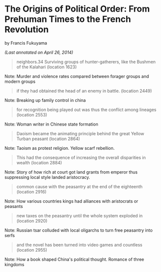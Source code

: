 # The Origins of Political Order: From Prehuman Times to the French Revolution
by Francis Fukuyama

_(Last annotated on April 26, 2014)_

> neighbors.34 Surviving groups of hunter-gatherers, like the Bushmen of the Kalahari (location 1623)

Note: Murder and violence rates compared between forager groups and modern groups

> if they had obtained the head of an enemy in battle. (location 2449)

Note: Breaking up family control in china

> for recognition being played out was thus the conflict among lineages (location 2553)

Note: Woman writer in Chinese state formation

> Daoism became the animating principle behind the great Yellow Turban peasant (location 2864)

Note: Taoism as protest religion. Yellow scarf rebellion.

> This had the consequence of increasing the overall disparities in wealth (location 2884)

Note: Story of how rich at court got land grants from emperor thus suppressing local style landed aristocracy.

> common cause with the peasantry at the end of the eighteenth (location 2916)

Note: How various countries kings had alliances with aristocrats or peasants

> new taxes on the peasantry until the whole system exploded in (location 2920)

Note: Russian tsar colluded with local oligarchs to turn free peasantry into serfs

> and the novel has been turned into video games and countless (location 2955)

Note: How a book shaped China's political thought. Romance of three kingdoms

>
